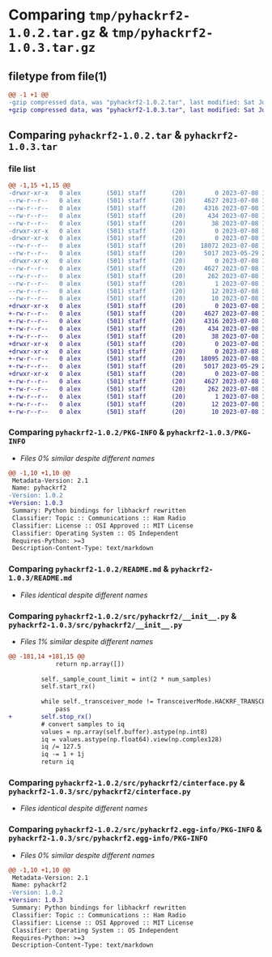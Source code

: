 # Comparing `tmp/pyhackrf2-1.0.2.tar.gz` & `tmp/pyhackrf2-1.0.3.tar.gz`

## filetype from file(1)

```diff
@@ -1 +1 @@
-gzip compressed data, was "pyhackrf2-1.0.2.tar", last modified: Sat Jul  8 19:43:31 2023, max compression
+gzip compressed data, was "pyhackrf2-1.0.3.tar", last modified: Sat Jul  8 19:55:26 2023, max compression
```

## Comparing `pyhackrf2-1.0.2.tar` & `pyhackrf2-1.0.3.tar`

### file list

```diff
@@ -1,15 +1,15 @@
-drwxr-xr-x   0 alex       (501) staff       (20)        0 2023-07-08 19:43:31.130037 pyhackrf2-1.0.2/
--rw-r--r--   0 alex       (501) staff       (20)     4627 2023-07-08 19:43:31.129677 pyhackrf2-1.0.2/PKG-INFO
--rw-r--r--   0 alex       (501) staff       (20)     4316 2023-07-08 19:27:39.000000 pyhackrf2-1.0.2/README.md
--rw-r--r--   0 alex       (501) staff       (20)      434 2023-07-08 19:28:42.000000 pyhackrf2-1.0.2/pyproject.toml
--rw-r--r--   0 alex       (501) staff       (20)       38 2023-07-08 19:43:31.130101 pyhackrf2-1.0.2/setup.cfg
-drwxr-xr-x   0 alex       (501) staff       (20)        0 2023-07-08 19:43:31.126776 pyhackrf2-1.0.2/src/
-drwxr-xr-x   0 alex       (501) staff       (20)        0 2023-07-08 19:43:31.127605 pyhackrf2-1.0.2/src/pyhackrf2/
--rw-r--r--   0 alex       (501) staff       (20)    18072 2023-07-08 19:05:33.000000 pyhackrf2-1.0.2/src/pyhackrf2/__init__.py
--rw-r--r--   0 alex       (501) staff       (20)     5017 2023-05-29 21:31:56.000000 pyhackrf2-1.0.2/src/pyhackrf2/cinterface.py
-drwxr-xr-x   0 alex       (501) staff       (20)        0 2023-07-08 19:43:31.128973 pyhackrf2-1.0.2/src/pyhackrf2.egg-info/
--rw-r--r--   0 alex       (501) staff       (20)     4627 2023-07-08 19:43:31.000000 pyhackrf2-1.0.2/src/pyhackrf2.egg-info/PKG-INFO
--rw-r--r--   0 alex       (501) staff       (20)      262 2023-07-08 19:43:31.000000 pyhackrf2-1.0.2/src/pyhackrf2.egg-info/SOURCES.txt
--rw-r--r--   0 alex       (501) staff       (20)        1 2023-07-08 19:43:31.000000 pyhackrf2-1.0.2/src/pyhackrf2.egg-info/dependency_links.txt
--rw-r--r--   0 alex       (501) staff       (20)       12 2023-07-08 19:43:31.000000 pyhackrf2-1.0.2/src/pyhackrf2.egg-info/requires.txt
--rw-r--r--   0 alex       (501) staff       (20)       10 2023-07-08 19:43:31.000000 pyhackrf2-1.0.2/src/pyhackrf2.egg-info/top_level.txt
+drwxr-xr-x   0 alex       (501) staff       (20)        0 2023-07-08 19:55:26.202399 pyhackrf2-1.0.3/
+-rw-r--r--   0 alex       (501) staff       (20)     4627 2023-07-08 19:55:26.202214 pyhackrf2-1.0.3/PKG-INFO
+-rw-r--r--   0 alex       (501) staff       (20)     4316 2023-07-08 19:46:57.000000 pyhackrf2-1.0.3/README.md
+-rw-r--r--   0 alex       (501) staff       (20)      434 2023-07-08 19:54:53.000000 pyhackrf2-1.0.3/pyproject.toml
+-rw-r--r--   0 alex       (501) staff       (20)       38 2023-07-08 19:55:26.202447 pyhackrf2-1.0.3/setup.cfg
+drwxr-xr-x   0 alex       (501) staff       (20)        0 2023-07-08 19:55:26.199586 pyhackrf2-1.0.3/src/
+drwxr-xr-x   0 alex       (501) staff       (20)        0 2023-07-08 19:55:26.200784 pyhackrf2-1.0.3/src/pyhackrf2/
+-rw-r--r--   0 alex       (501) staff       (20)    18095 2023-07-08 19:54:39.000000 pyhackrf2-1.0.3/src/pyhackrf2/__init__.py
+-rw-r--r--   0 alex       (501) staff       (20)     5017 2023-05-29 21:31:56.000000 pyhackrf2-1.0.3/src/pyhackrf2/cinterface.py
+drwxr-xr-x   0 alex       (501) staff       (20)        0 2023-07-08 19:55:26.201992 pyhackrf2-1.0.3/src/pyhackrf2.egg-info/
+-rw-r--r--   0 alex       (501) staff       (20)     4627 2023-07-08 19:55:26.000000 pyhackrf2-1.0.3/src/pyhackrf2.egg-info/PKG-INFO
+-rw-r--r--   0 alex       (501) staff       (20)      262 2023-07-08 19:55:26.000000 pyhackrf2-1.0.3/src/pyhackrf2.egg-info/SOURCES.txt
+-rw-r--r--   0 alex       (501) staff       (20)        1 2023-07-08 19:55:26.000000 pyhackrf2-1.0.3/src/pyhackrf2.egg-info/dependency_links.txt
+-rw-r--r--   0 alex       (501) staff       (20)       12 2023-07-08 19:55:26.000000 pyhackrf2-1.0.3/src/pyhackrf2.egg-info/requires.txt
+-rw-r--r--   0 alex       (501) staff       (20)       10 2023-07-08 19:55:26.000000 pyhackrf2-1.0.3/src/pyhackrf2.egg-info/top_level.txt
```

### Comparing `pyhackrf2-1.0.2/PKG-INFO` & `pyhackrf2-1.0.3/PKG-INFO`

 * *Files 0% similar despite different names*

```diff
@@ -1,10 +1,10 @@
 Metadata-Version: 2.1
 Name: pyhackrf2
-Version: 1.0.2
+Version: 1.0.3
 Summary: Python bindings for libhackrf rewritten
 Classifier: Topic :: Communications :: Ham Radio
 Classifier: License :: OSI Approved :: MIT License
 Classifier: Operating System :: OS Independent
 Requires-Python: >=3
 Description-Content-Type: text/markdown
```

### Comparing `pyhackrf2-1.0.2/README.md` & `pyhackrf2-1.0.3/README.md`

 * *Files identical despite different names*

### Comparing `pyhackrf2-1.0.2/src/pyhackrf2/__init__.py` & `pyhackrf2-1.0.3/src/pyhackrf2/__init__.py`

 * *Files 1% similar despite different names*

```diff
@@ -181,14 +181,15 @@
             return np.array([])
 
         self._sample_count_limit = int(2 * num_samples)
         self.start_rx()
 
         while self._transceiver_mode != TransceiverMode.HACKRF_TRANSCEIVER_MODE_OFF:
             pass
+        self.stop_rx()
         # convert samples to iq
         values = np.array(self.buffer).astype(np.int8)
         iq = values.astype(np.float64).view(np.complex128)
         iq /= 127.5
         iq -= 1 + 1j
         return iq
```

### Comparing `pyhackrf2-1.0.2/src/pyhackrf2/cinterface.py` & `pyhackrf2-1.0.3/src/pyhackrf2/cinterface.py`

 * *Files identical despite different names*

### Comparing `pyhackrf2-1.0.2/src/pyhackrf2.egg-info/PKG-INFO` & `pyhackrf2-1.0.3/src/pyhackrf2.egg-info/PKG-INFO`

 * *Files 0% similar despite different names*

```diff
@@ -1,10 +1,10 @@
 Metadata-Version: 2.1
 Name: pyhackrf2
-Version: 1.0.2
+Version: 1.0.3
 Summary: Python bindings for libhackrf rewritten
 Classifier: Topic :: Communications :: Ham Radio
 Classifier: License :: OSI Approved :: MIT License
 Classifier: Operating System :: OS Independent
 Requires-Python: >=3
 Description-Content-Type: text/markdown
```

